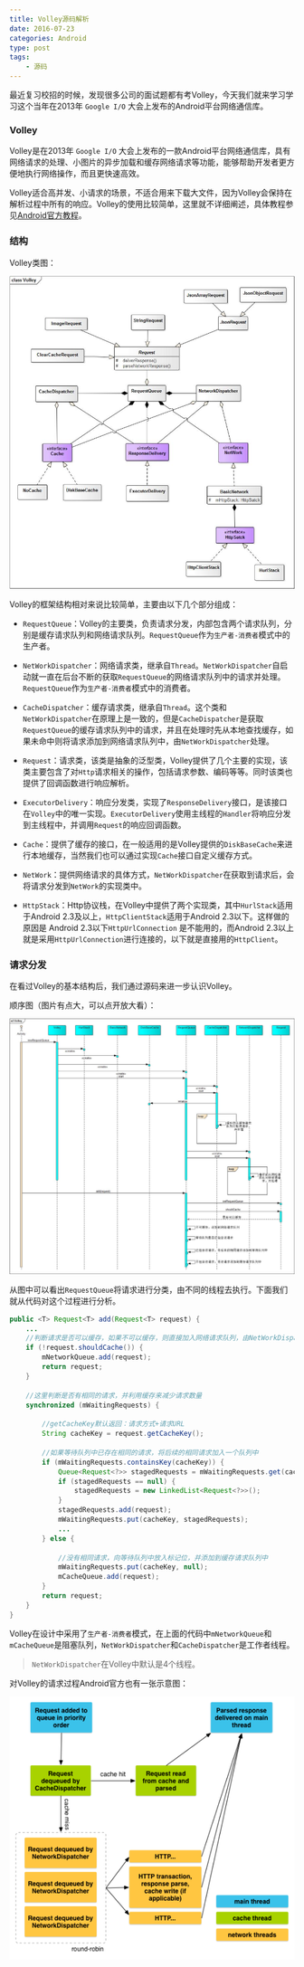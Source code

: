 ```yaml
---
title: Volley源码解析
date: 2016-07-23
categories: Android
type: post
tags:
    - 源码
---
```


最近复习校招的时候，发现很多公司的面试题都有考Volley，今天我们就来学习学习这个当年在2013年 `Google I/O` 大会上发布的Android平台网络通信库。

<!--more-->

### Volley

Volley是在2013年 `Google I/O` 大会上发布的一款Android平台网络通信库，具有网络请求的处理、小图片的异步加载和缓存网络请求等功能，能够帮助开发者更方便地执行网络操作，而且更快速高效。

Volley适合高并发、小请求的场景，不适合用来下载大文件，因为Volley会保持在解析过程中所有的响应。Volley的使用比较简单，这里就不详细阐述，具体教程参见[Android官方教程](https://www.google.com/url?sa=t&rct=j&q=&esrc=s&source=web&cd=2&cad=rja&uact=8&ved=0ahUKEwjjj9e96InOAhVCzWMKHcpeCo0QFggpMAE&url=https%3A%2F%2Fdeveloper.android.com%2Ftraining%2Fvolley%2Findex.html&usg=AFQjCNFwn_mUDzUwjOceF4Lxu3Q4Zmsd_w&sig2=HVMQyTdQq9GwciCl6XMCQA)。

### 结构

Volley类图：

![](volley-class.jpg)

Volley的框架结构相对来说比较简单，主要由以下几个部分组成：
  - `RequestQueue`：Volley的主要类，负责请求分发，内部包含两个请求队列，分别是缓存请求队列和网络请求队列。`RequestQueue`作为`生产者-消费者`模式中的生产者。

  - `NetWorkDispatcher`：网络请求类，继承自`Thread`。`NetWorkDispatcher`自启动就一直在后台不断的获取`RequestQueue`的网络请求队列中的请求并处理。`RequestQueue`作为`生产者-消费者`模式中的消费者。

  - `CacheDispatcher`：缓存请求类，继承自`Thread`。这个类和`NetWorkDispatcher`在原理上是一致的，但是`CacheDispatcher`是获取`RequestQueue`的缓存请求队列中的请求，并且在处理时先从本地查找缓存，如果未命中则将请求添加到网络请求队列中，由`NetWorkDispatcher`处理。

  - `Request`：请求类，该类是抽象的泛型类，Volley提供了几个主要的实现，该类主要包含了对`Http`请求相关的操作，包括请求参数、编码等等。同时该类也提供了回调函数进行响应解析。

  - `ExecutorDelivery`：响应分发类，实现了`ResponseDelivery`接口，是该接口在`Volley`中的唯一实现。`ExecutorDelivery`使用主线程的`Handler`将响应分发到主线程中，并调用`Request`的响应回调函数。

  - `Cache`：提供了缓存的接口，在一般适用的是Volley提供的`DiskBaseCache`来进行本地缓存，当然我们也可以通过实现`Cache`接口自定义缓存方式。

  - `NetWork`：提供网络请求的具体方式，`NetWorkDispatcher`在获取到请求后，会将请求分发到`NetWork`的实现类中。

  - `HttpStack`：Http协议栈，在Volley中提供了两个实现类，其中`HurlStack`适用于Android 2.3及以上，`HttpClientStack`适用于Android 2.3以下。这样做的原因是 Android 2.3以下`HttpUrlConnection` 是不能用的，而Android 2.3以上就是采用`HttpUrlConnection`进行连接的，以下就是直接用的`HttpClient`。

### 请求分发

在看过Volley的基本结构后，我们通过源码来进一步认识Volley。

顺序图（图片有点大，可以点开放大看）：

![](volley-sequence.jpg)

从图中可以看出`RequestQueue`将请求进行分类，由不同的线程去执行。下面我们就从代码对这个过程进行分析。

```Java
public <T> Request<T> add(Request<T> request) {
    ...
    //判断请求是否可以缓存，如果不可以缓存，则直接加入网络请求队列，由NetWorkDispatcher处理。
    if (!request.shouldCache()) {
        mNetworkQueue.add(request);
        return request;
    }

    //这里判断是否有相同的请求，并利用缓存来减少请求数量
    synchronized (mWaitingRequests) {

        //getCacheKey默认返回：请求方式+请求URL
        String cacheKey = request.getCacheKey();

        //如果等待队列中已存在相同的请求，将后续的相同请求加入一个队列中
        if (mWaitingRequests.containsKey(cacheKey)) {
            Queue<Request<?>> stagedRequests = mWaitingRequests.get(cacheKey);
            if (stagedRequests == null) {
                stagedRequests = new LinkedList<Request<?>>();
            }
            stagedRequests.add(request);
            mWaitingRequests.put(cacheKey, stagedRequests);
            ...
        } else {

            //没有相同请求，向等待队列中放入标记位，并添加到缓存请求队列中
            mWaitingRequests.put(cacheKey, null);
            mCacheQueue.add(request);
        }
        return request;
    }
}
```

Volley在设计中采用了`生产者-消费者`模式，在上面的代码中`mNetworkQueue`和`mCacheQueue`是阻塞队列，`NetWorkDispatcher`和`CacheDispatcher`是工作者线程。

> `NetWorkDispatcher`在Volley中默认是4个线程。

对Volley的请求过程Android官方也有一张示意图：

![](volley-request.png)
